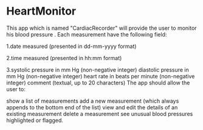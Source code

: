 # HeartMonitor
This app which is named "CardiacRecorder" will provide the user to monitor his blood pressure .
Each measurement have the following field:

1.date measured (presented in dd-mm-yyyy format)

2.time measured (presented in hh:mm format)

3.systolic pressure in mm Hg (non-negative integer)
diastolic pressure in mm Hg (non-negative integer)
heart rate in beats per minute (non-negative integer)
comment (textual, up to 20 characters)
The app should allow the user to:

show a list of measurements
add a new measurement (which always appends to the bottom end of the list)
view and edit the details of an existing measurement
delete a measurement
see unusual blood pressures highlighted or flagged.
